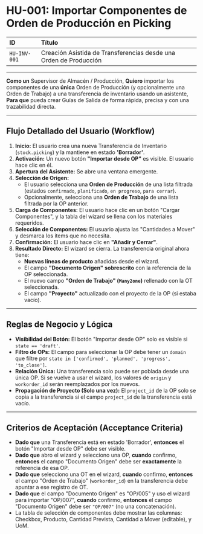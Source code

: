 # HU-001: Importar Componentes de Orden de Producción en Picking

| **ID** | **Título** |
| :--- | :--- |
| `HU-INV-001` | Creación Asistida de Transferencias desde una Orden de Producción |

---

**Como un** Supervisor de Almacén / Producción,
**Quiero** importar los componentes de una **única** Orden de Producción (y opcionalmente una Orden de Trabajo) a una transferencia de inventario usando un asistente,
**Para que** pueda crear Guías de Salida de forma rápida, precisa y con una trazabilidad directa.

---

## Flujo Detallado del Usuario (Workflow)

1.  **Inicio:** El usuario crea una nueva Transferencia de Inventario (`stock.picking`) y la mantiene en estado **'Borrador'**.
2.  **Activación:** Un nuevo botón **"Importar desde OP"** es visible. El usuario hace clic en él.
3.  **Apertura del Asistente:** Se abre una ventana emergente.
4.  **Selección de Origen:**
    *   El usuario selecciona una **Orden de Producción** de una lista filtrada (estados `confirmado`, `planificado`, `en progreso`, `para cerrar`).
    *   Opcionalmente, selecciona una **Orden de Trabajo** de una lista filtrada por la OP anterior.
5.  **Carga de Componentes:** El usuario hace clic en un botón "Cargar Componentes", y la tabla del wizard se llena con los materiales requeridos.
6.  **Selección de Componentes:** El usuario ajusta las "Cantidades a Mover" y desmarca los ítems que no necesita.
7.  **Confirmación:** El usuario hace clic en **"Añadir y Cerrar"**.
8.  **Resultado Directo:** El wizard se cierra. La transferencia original ahora tiene:
    *   **Nuevas líneas de producto** añadidas desde el wizard.
    *   El campo **"Documento Origen"** **sobrescrito** con la referencia de la OP seleccionada.
    *   El nuevo campo **"Orden de Trabajo" (`Many2one`)** rellenado con la OT seleccionada.
    *   El campo **"Proyecto"** actualizado con el proyecto de la OP (si estaba vacío).

---

## Reglas de Negocio y Lógica

- **Visibilidad del Botón:** El botón "Importar desde OP" solo es visible si `state == 'draft'`.
- **Filtro de OPs:** El campo para seleccionar la OP debe tener un `domain` que filtre por `state in ['confirmed', 'planned', 'progress', 'to_close']`.
- **Relación Única:** Una transferencia solo puede ser poblada desde una única OP. Si se vuelve a usar el wizard, los valores de `origin` y `workorder_id` serán reemplazados por los nuevos.
- **Propagación de Proyecto (Solo una vez):** El `project_id` de la OP solo se copia a la transferencia si el campo `project_id` de la transferencia está vacío.

---

## Criterios de Aceptación (Acceptance Criteria)

- **Dado que** una Transferencia está en estado 'Borrador', **entonces** el botón "Importar desde OP" debe ser visible.
- **Dado que** abro el wizard y selecciono una OP, **cuando** confirmo, **entonces** el campo "Documento Origen" debe ser **exactamente** la referencia de esa OP.
- **Dado que** selecciono una OT en el wizard, **cuando** confirmo, **entonces** el campo "Orden de Trabajo" (`workorder_id`) en la transferencia debe apuntar a ese registro de OT.
- **Dado que** el campo "Documento Origen" es "OP/005" y uso el wizard para importar "OP/007", **cuando** confirmo, **entonces** el campo "Documento Origen" debe ser `"OP/007"` (no una concatenación).
- La tabla de selección de componentes debe mostrar las columnas: Checkbox, Producto, Cantidad Prevista, Cantidad a Mover (editable), y UoM.
